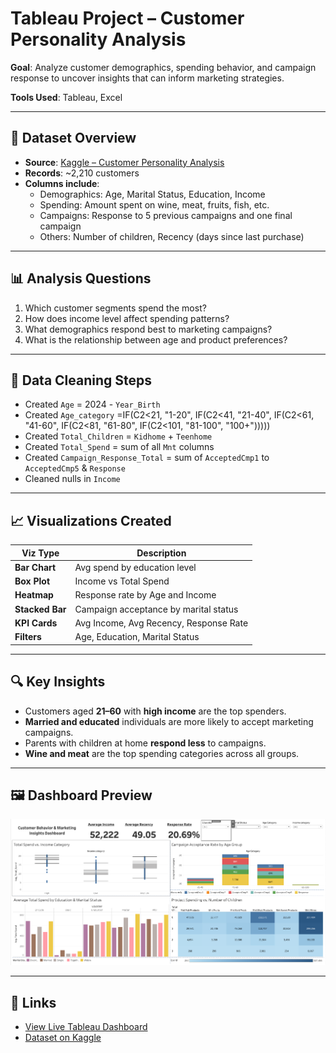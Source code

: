 # Tableau Project – Customer Personality Analysis

**Goal**: Analyze customer demographics, spending behavior, and campaign response to uncover insights that can inform marketing strategies.

**Tools Used**: Tableau, Excel

---

## 📝 Dataset Overview

- **Source**: [Kaggle – Customer Personality Analysis](https://www.kaggle.com/datasets/imakash3011/customer-personality-analysis)
- **Records**: ~2,210 customers
- **Columns include**:
  - Demographics: Age, Marital Status, Education, Income
  - Spending: Amount spent on wine, meat, fruits, fish, etc.
  - Campaigns: Response to 5 previous campaigns and one final campaign
  - Others: Number of children, Recency (days since last purchase)

---

## 📊 Analysis Questions

1. Which customer segments spend the most?
2. How does income level affect spending patterns?
3. What demographics respond best to marketing campaigns?
4. What is the relationship between age and product preferences?

---

## 🔧 Data Cleaning Steps

- Created `Age` = 2024 - `Year_Birth`
- Created `Age_category` =IF(C2<21, "1-20",  IF(C2<41, "21-40", IF(C2<61, "41-60", IF(C2<81, "61-80", IF(C2<101, "81-100", "100+")))))
- Created `Total_Children` = `Kidhome` + `Teenhome`
- Created `Total_Spend` = sum of all `Mnt` columns
- Created `Campaign_Response_Total` = sum of `AcceptedCmp1` to `AcceptedCmp5` & `Response`
- Cleaned nulls in `Income`

---

## 📈 Visualizations Created

| Viz Type | Description |
|----------|-------------|
| **Bar Chart** | Avg spend by education level |
| **Box Plot** | Income vs Total Spend |
| **Heatmap** | Response rate by Age and Income |
| **Stacked Bar** | Campaign acceptance by marital status |
| **KPI Cards** | Avg Income, Avg Recency, Response Rate |
| **Filters** | Age, Education, Marital Status |

---

## 🔍 Key Insights

- Customers aged **21–60** with **high income** are the top spenders.
- **Married and educated** individuals are more likely to accept marketing campaigns.
- Parents with children at home **respond less** to campaigns.
- **Wine and meat** are the top spending categories across all groups.

---

## 🖼️ Dashboard Preview

![Customer Dashboard](../assets/dashboards/tableau-customer-analysis.png)

---

## 🔗 Links

- [View Live Tableau Dashboard](https://public.tableau.com/shared/F5938DT8S?:display_count=n&:origin=viz_share_link)
- [Dataset on Kaggle](https://www.kaggle.com/datasets/imakash3011/customer-personality-analysis)

